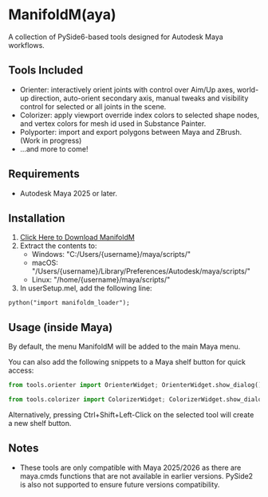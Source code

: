 # ManifoldM(aya)

A collection of PySide6-based tools designed for Autodesk Maya workflows.

## Tools Included
- Orienter: interactively orient joints with control over Aim/Up axes, world-up
  direction, auto-orient secondary axis, manual tweaks and
  visibility control for selected or all joints in the scene.
- Colorizer: apply viewport override index colors to selected shape
  nodes, and vertex colors for mesh id used in Substance Painter.
- Polyporter: import and export polygons between Maya and ZBrush. (Work in progress)
- ...and more to come!

## Requirements
- Autodesk Maya 2025 or later.

## Installation

1. [Click Here to Download ManifoldM](https://github.com/manifold-minded/manifoldm/releases/download/v0.1.0/manifoldm-0.1.0.zip)
2. Extract the contents to:
    - Windows: "C:/Users/{username}/maya/scripts/"
    - macOS: "/Users/{username}/Library/Preferences/Autodesk/maya/scripts/"
    - Linux: "/home/{username}/maya/scripts/"
3. In userSetup.mel, add the following line:

```mel
python("import manifoldm_loader");
```

## Usage (inside Maya)
By default, the menu ManifoldM will be added to the main Maya menu.

You can also add the following snippets to a Maya shelf button for quick access:

```python
from tools.orienter import OrienterWidget; OrienterWidget.show_dialog()
```
```python
from tools.colorizer import ColorizerWidget; ColorizerWidget.show_dialog()
```

Alternatively, pressing Ctrl+Shift+Left-Click on the selected tool will create a new shelf button.


## Notes
 
- These tools are only compatible with Maya 2025/2026 as there are maya.cmds functions that are not available
  in earlier versions. PySide2 is also not supported to ensure future versions compatibility.
